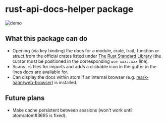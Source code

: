 # rust-api-docs-helper package
![demo](https://github.com/plafue/rust-api-docs-helper/raw/master/demo/demo.ogv.gif)

## What this package can do
* Opening (via key binding) the docs for a module, crate, trait, function or struct from the official crates listed under [The Rust Standard Library](http://doc.rust-lang.org/std/) (the cursor must be positioned in the corresponding ``use xxx::xxx`` line).
* Scans .rs files for imports and adds a clickable icon in the gutter in the lines docs are available for.
* Can display the docs within atom if an internal browser (e.g. [mark-hahn/web-browser](https://atom.io/packages/web-browser)) is installed.

## Future plans
* Make cache persistent between sessions (won't work until atom/atom#3695 is fixed).
